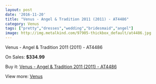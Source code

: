 ```yaml
---
layout: post
date: '2016-11-20'
title: "Venus - Angel & Tradition 2011 (2011) - AT4486"
category: Venus
tags: ["pretty","dresses","wedding","bridesmaid","angel"]
image: http://img.metalkind.com/97905-thickbox_default/at4486.jpg
---
```

Venus - Angel & Tradition 2011 (2011) - AT4486

On Sales: **$334.99**
<a href="https://www.metalkind.com/en/venus/4075-at4486.html"><amp-img layout="responsive" width="600" height="600" src="//img.metalkind.com/97905-thickbox_default/at4486.jpg" alt="Venus - Angel & Tradition 2011 (2011) - AT4486 0" /></a>
<a href="https://www.metalkind.com/en/venus/4075-at4486.html"><amp-img layout="responsive" width="600" height="600" src="//img.metalkind.com/97906-thickbox_default/at4486.jpg" alt="Venus - Angel & Tradition 2011 (2011) - AT4486 1" /></a>
<a href="https://www.metalkind.com/en/venus/4075-at4486.html"><amp-img layout="responsive" width="600" height="600" src="//img.metalkind.com/97907-thickbox_default/at4486.jpg" alt="Venus - Angel & Tradition 2011 (2011) - AT4486 2" /></a>
<a href="https://www.metalkind.com/en/venus/4075-at4486.html"><amp-img layout="responsive" width="600" height="600" src="//img.metalkind.com/97908-thickbox_default/at4486.jpg" alt="Venus - Angel & Tradition 2011 (2011) - AT4486 3" /></a>
<a href="https://www.metalkind.com/en/venus/4075-at4486.html"><amp-img layout="responsive" width="600" height="600" src="//img.metalkind.com/97909-thickbox_default/at4486.jpg" alt="Venus - Angel & Tradition 2011 (2011) - AT4486 4" /></a>
<a href="https://www.metalkind.com/en/venus/4075-at4486.html"><amp-img layout="responsive" width="600" height="600" src="//img.metalkind.com/97910-thickbox_default/at4486.jpg" alt="Venus - Angel & Tradition 2011 (2011) - AT4486 5" /></a>
<a href="https://www.metalkind.com/en/venus/4075-at4486.html"><amp-img layout="responsive" width="600" height="600" src="//img.metalkind.com/97911-thickbox_default/at4486.jpg" alt="Venus - Angel & Tradition 2011 (2011) - AT4486 6" /></a>
<a href="https://www.metalkind.com/en/venus/4075-at4486.html"><amp-img layout="responsive" width="600" height="600" src="//img.metalkind.com/97912-thickbox_default/at4486.jpg" alt="Venus - Angel & Tradition 2011 (2011) - AT4486 7" /></a>
<a href="https://www.metalkind.com/en/venus/4075-at4486.html"><amp-img layout="responsive" width="600" height="600" src="//img.metalkind.com/97913-thickbox_default/at4486.jpg" alt="Venus - Angel & Tradition 2011 (2011) - AT4486 8" /></a>
<a href="https://www.metalkind.com/en/venus/4075-at4486.html"><amp-img layout="responsive" width="600" height="600" src="//img.metalkind.com/97914-thickbox_default/at4486.jpg" alt="Venus - Angel & Tradition 2011 (2011) - AT4486 9" /></a>

Buy it: [Venus - Angel & Tradition 2011 (2011) - AT4486](https://www.metalkind.com/en/venus/4075-at4486.html "Venus - Angel & Tradition 2011 (2011) - AT4486")

View more: [Venus](https://www.metalkind.com/en/112-venus "Venus")